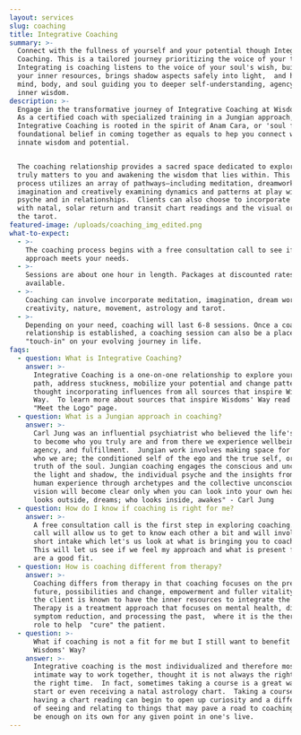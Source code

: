 ```yaml
---
layout: services
slug: coaching
title: Integrative Coaching
summary: >-
  Connect with the fullness of yourself and your potential though Integrative
  Coaching. This is a tailored journey prioritizing the voice of your true Self.
  Integrating is coaching listens to the voice of your soul's wish, building on
  your inner resources, brings shadow aspects safely into light,  and harmonizes
  mind, body, and soul guiding you to deeper self-understanding, agency and
  inner wisdom.
description: >-
  Engage in the transformative journey of Integrative Coaching at Wisdoms’ Way.
  As a certified coach with specialized training in a Jungian approach,
  Integrative Coaching is rooted in the spirit of Anam Cara, or 'soul friend', a
  foundational belief in coming together as equals to hep you connect with your
  innate wisdom and potential. 


  The coaching relationship provides a sacred space dedicated to exploring what
  truly matters to you and awakening the wisdom that lies within. This immersive
  process utilizes an array of pathways—including meditation, dreamwork, active
  imagination and creatively examining dynamics and patterns at play within the
  psyche and in relationships.  Clients can also choose to incorporate astrology
  with natal, solar return and transit chart readings and the visual oracle of
  the tarot.
featured-image: /uploads/coaching_img_edited.png
what-to-expect:
  - >-
    The coaching process begins with a free consultation call to see if my
    approach meets your needs.
  - >-
    Sessions are about one hour in length. Packages at discounted rates are
    available.
  - >-
    Coaching can involve incorporate meditation, imagination, dream work,
    creativity, nature, movement, astrology and tarot.
  - >-
    Depending on your need, coaching will last 6-8 sessions. Once a coaching
    relationship is established, a coaching session can also be a place to
    "touch-in" on your evolving journey in life. 
faqs:
  - question: What is Integrative Coaching?
    answer: >-
      Integrative Coaching is a one-on-one relationship to explore your self’s
      path, address stuckness, mobilize your potential and change patterns
      thought incorporating influences from all sources that inspire Wisdoms’
      Way.  To learn more about sources that inspire Wisdoms' Way read  the
      "Meet the Logo" page. 
  - question: What is a Jungian approach in coaching?
    answer: >-
      Carl Jung was an influential psychiatrist who believed the life's work is
      to become who you truly are and from there we experience wellbeing,
      agency, and fulfillment.  Jungian work involves making space for all of
      who we are; the conditioned self of the ego and the true self, or deeper
      truth of the soul. Jungian coaching engages the conscious and unconscious,
      the light and shadow, the individual psyche and the insights from shared
      human experience through archetypes and the collective unconscious.  "Your
      vision will become clear only when you can look into your own heart. Who
      looks outside, dreams; who looks inside, awakes" - Carl Jung
  - question: How do I know if coaching is right for me?
    answer: >-
      A free consultation call is the first step in exploring coaching.  This
      call will allow us to get to know each other a bit and will involve a
      short intake which let's us look at what is bringing you to coaching. 
      This will let us see if we feel my approach and what is present for you
      are a good fit.
  - question: How is coaching different from therapy?
    answer: >-
      Coaching differs from therapy in that coaching focuses on the present and
      future, possibilities and change, empowerment and fuller vitality where
      the client is known to have the inner resources to integrate the work. 
      Therapy is a treatment approach that focuses on mental health, diagnosis,
      symptom reduction, and processing the past,  where it is the therapist
      role to help  "cure" the patient.  
  - question: >-
      What if coaching is not a fit for me but I still want to benefit from
      Wisdoms' Way?
    answer: >-
      Integrative coaching is the most individualized and therefore most
      intimate way to work together, thought it is not always the right fit or
      the right time.  In fact, sometimes taking a course is a great way to
      start or even receiving a natal astrology chart.  Taking a course or
      having a chart reading can begin to open up curiosity and a different way
      of seeing and relating to things that may pave a road to coaching or may
      be enough on its own for any given point in one's live. 
---
```

